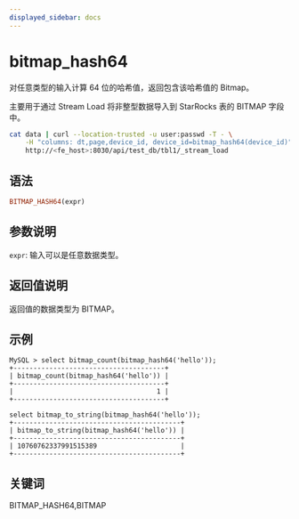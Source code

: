 ```yaml
---
displayed_sidebar: docs
---
```


# bitmap_hash64

对任意类型的输入计算 64 位的哈希值，返回包含该哈希值的 Bitmap。

主要用于通过 Stream Load 将非整型数据导入到 StarRocks 表的 BITMAP 字段中。

```bash
cat data | curl --location-trusted -u user:passwd -T - \
    -H "columns: dt,page,device_id, device_id=bitmap_hash64(device_id)" \
    http://<fe_host>:8030/api/test_db/tbl1/_stream_load
```

## 语法

```Haskell
BITMAP_HASH64(expr)
```

## 参数说明

`expr`: 输入可以是任意数据类型。

## 返回值说明

返回值的数据类型为 BITMAP。

## 示例

```Plain Text
MySQL > select bitmap_count(bitmap_hash64('hello'));
+--------------------------------------+
| bitmap_count(bitmap_hash64('hello')) |
+--------------------------------------+
|                                    1 |
+--------------------------------------+

select bitmap_to_string(bitmap_hash64('hello'));
+------------------------------------------+
| bitmap_to_string(bitmap_hash64('hello')) |
+------------------------------------------+
| 10760762337991515389                     |
+------------------------------------------+
```

## 关键词

BITMAP_HASH64,BITMAP
